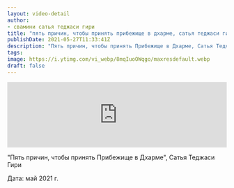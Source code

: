 ```yaml
---
layout: video-detail
author:
- свамини сатья теджаси гири
title: "пять причин, чтобы принять прибежище в дхарме, сатья теджаси гири"
publishDate: 2021-05-27T11:33:41Z
description: "Пять причин, чтобы принять Прибежище в Дхарме, Сатья Теджаси Гири  Дата  май 2021 г."
tags: 
image: https://i.ytimg.com/vi_webp/8mqIuoOWqgo/maxresdefault.webp
draft: false
---
```


<iframe width="100%" src="https://www.youtube.com/embed/8mqIuoOWqgo" frameborder="0" allowfullscreen=""></iframe> 

 "Пять причин, чтобы принять Прибежище в Дхарме", Сатья Теджаси Гири

 Дата: май 2021 г.

  

 